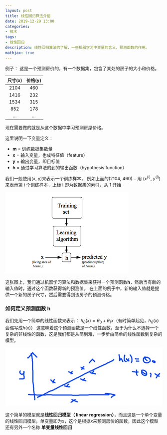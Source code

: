 ```yaml
---
layout: post
title: 线性回归算法介绍
date: 2019-12-29 13:00
categories:
- 技术
tags:
- 线性回归
description: 线性回归算法的了解，一些机器学习中变量的含义，预测函数的作用。
mathjax: true
---
```


例子：
这是一个预测房价的，有一个数据集，包含了某处的房子的大小和价格。

尺寸(x) | 价格(y)
:-:  | :-:
2104 | 460|
1416 | 232|
1534 | 315|
852  | 178|
...  | ...|

现在需要做的就是从这个数据中学习预测房屋价格。

这里说明一下变量定义：
- **m** = 训练数据集数量
- **x** = 输入变量，也成特征值（feature）
- **y** = 输出变量，即目标值
- **h** = 通过学习算法的到的输出函数（hypothesis function）

我们一般使用(x, y)来表示一个训练样本， 例如上面的(2104, 460)...
用  ($x^{(i)}$, $y^{(i)}$) 来表示第 i 个训练样本，上标 i 即为数据集的索引，从 1 开始


![监督学习过程（这里用了吴恩达课程的图片）][1]

这张图上，我们通过机器学习算法和数据集来获得一个预测函数**h**，然后当有新的输入值时，通过这个函数获得新的预测值。
在上面的例子中，新的输入值就是提供一个新的房子尺寸，然后需要得到该房子的预测价格。


### 如何定义预测函数 h

我们先用一个简单的线性函数来表示：
$h_\theta(x) = \theta_0 + \theta_1x$（有时简单起见，$h_\theta(x)$会缩写成$h(x)$）
这意味着这个预测函数是一个线性函数，至于为什么不选择一个复杂的非线性的函数，这是我们都是从简到难，一步步由简单的线性函数到复杂的模型。


![线性回归图表（这里用了吴恩达课程的图片）][2]


这个简单的模型就是**线性回归模型（ linear regression）**，而且这是一个单个变量的线性回归模型，单变量即为$x$，这个是根据$x$来预测房价的函数，因此这个模型还有另外一个名称 **单变量线性回归**



[1]: /images/ml_1.png "监督学习"
[2]: /images/ml_2.jpg "线性回归"

